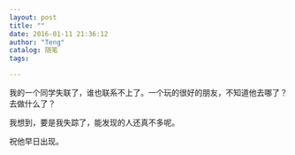 ```yaml
---
layout: post
title: ""
date: 2016-01-11 21:36:12
author: "Teng"
catalog: 随笔
tags: 

---
```

我的一个同学失联了，谁也联系不上了。一个玩的很好的朋友，不知道他去哪了？去做什么了？

我想到，要是我失踪了，能发现的人还真不多呢。

祝他早日出现。